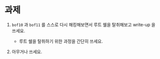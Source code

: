# 과제 

1. `bof10` 과 `bof11` 를 스스로 다시 해킹해보면서 루트 쉘을 탈취해보고 write-up 을 쓰세요. 

    - 루트 쉘을 탈취하기 위한 과정을 간단히 쓰세요. 

2. 아무거나 쓰세요.